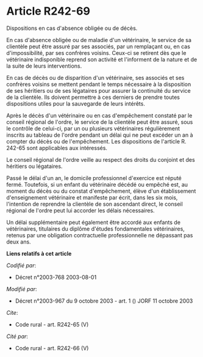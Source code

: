 # Article R242-69

Dispositions en cas d'absence obligée ou de décès. 

En cas d'absence obligée ou de maladie d'un vétérinaire, le service de sa clientèle peut être assuré par ses associés, par un
remplaçant ou, en cas d'impossibilité, par ses confrères voisins. Ceux-ci se retirent dès que le vétérinaire indisponible
reprend son activité et l'informent de la nature et de la suite de leurs interventions. 

En cas de décès ou de disparition d'un vétérinaire, ses associés et ses confrères voisins se mettent pendant le temps
nécessaire à la disposition de ses héritiers ou de ses légataires pour assurer la continuité du service de la clientèle. Ils
doivent permettre à ces derniers de prendre toutes dispositions utiles pour la sauvegarde de leurs intérêts. 

Après le décès d'un vétérinaire ou en cas d'empêchement constaté par le conseil régional de l'ordre, le service de la
clientèle peut être assuré, sous le contrôle de celui-ci, par un ou plusieurs vétérinaires régulièrement inscrits au tableau
de l'ordre pendant un délai qui ne peut excéder un an à compter du décès ou de l'empêchement. Les dispositions de l'article
R. 242-65 sont applicables aux intéressés. 

Le conseil régional de l'ordre veille au respect des droits du conjoint et des héritiers ou légataires. 

Passé le délai d'un an, le domicile professionnel d'exercice est réputé fermé. Toutefois, si un enfant du vétérinaire décédé
ou empêché est, au moment du décès ou du constat d'empêchement, élève d'un établissement d'enseignement vétérinaire et
manifeste par écrit, dans les six mois, l'intention de reprendre la clientèle de son ascendant direct, le conseil régional de
l'ordre peut lui accorder les délais nécessaires. 

Un délai supplémentaire peut également être accordé aux enfants de vétérinaires, titulaires du diplôme d'études fondamentales
vétérinaires, retenus par une obligation contractuelle professionnelle ne dépassant pas deux ans.

**Liens relatifs à cet article**

_Codifié par_:

  - Décret n°2003-768 2003-08-01

_Modifié par_:

  - Décret n°2003-967 du 9 octobre 2003 - art. 1 () JORF 11 octobre 2003

_Cite_:

  - Code rural - art. R242-65 (V)

_Cité par_:

  - Code rural - art. R242-66 (V)

